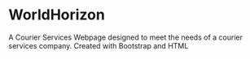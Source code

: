 # WorldHorizon
A Courier Services Webpage designed to meet the needs of a courier services company.
Created with Bootstrap and HTML 
